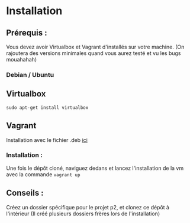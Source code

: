 # Installation

## Prérequis : 

Vous devez avoir Virtualbox et Vagrant d'installés sur votre machine. (On rajoutera des versions minimales quand vous aurez testé et vu les bugs mouahahah)


### Debian / Ubuntu

Virtualbox
-
```sudo apt-get install virtualbox```

Vagrant
-
Installation avec le fichier .deb [ici](https://www.vagrantup.com/downloads.html)


### Installation : 

Une fois le dépôt cloné, naviguez dedans et lancez l'installation de la vm avec la commande `vagrant up`


## Conseils : 

Créez un dossier spécifique pour le projet p2, et clonez ce dépôt à l'intérieur (Il créé plusieurs dossiers frères lors de l'installation)

